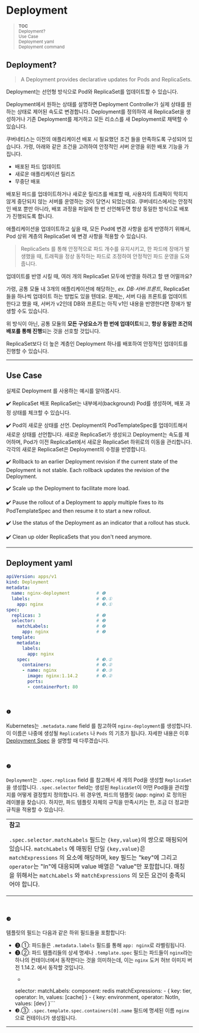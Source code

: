 # Deployment

<small> 

> **TOC**
<br/> Deployment?
<br/> Use Case
<br/> Deployment yaml
<br/> Deployment command

</small>

## Deployment?

> A Deployment provides declarative updates for Pods and ReplicaSets.

Deployment는 선언형 방식으로 Pod와 ReplicaSet를 업데이트할 수 있습니다.

Deployment에서 원하는 상태를 설명하면 Deployment Controller가 실제 상태를 원하는 상태로 제어된 속도로 변경합니다. Deployment를 정의하여 새 ReplicaSet을 생성하거나 기존 Deployment를 제거하고 모든 리소스를 새 Deployment로 채택할 수 있습니다.

쿠버네티스는 이전의 애플리케이션 배포 시 필요했던 조건 들을 만족하도록 구성되어 있습니다.
가령, 아래와 같은 조건을 고려하여 안정적인 서버 운영을 위한 배포 기능을 가집니다.

- 배포된 파드 업데이트
- 새로운 애플리케이션 릴리즈
- 무중단 배포

배포된 파드를 업데이트하거나 새로운 릴리즈를 배포할 때,
사용자의 트래픽이 막히지 않게 중단되지 않는 서버를 운영하는 것이 당연시 되었는데요.
쿠버네티스에서는 안정적인 배포 뿐만 아니라, 
배포 과정을 파일에 한 번 선언해두면 항상 동일한 방식으로 배포가 진행되도록 합니다. 

애플리케이션을 업데이트하고 싶을 때, 모든 Pod에 변경 사항을 쉽게 반영하기 위해서,
Pod 상위 계층의 ReplicaSet 에 변경 사항을 적용할 수 있습니다. 

> ReplicaSets 를 통해 안정적으로 파드 개수를 유지시키고, 
한 파드에 장애가 발생했을 때, 트래픽을 정상 동작하는 파드로 조정하여 안정적인 파드 운영을 도와줍니다.  

업데이트를 반영 시킬 때, 여러 개의 ReplicaSet 모두에 반영을 하려고 할 땐 어떨까요?

가령, 공통 모듈 내 3개의 애플리케이션에 해당하는, _ex. DB·서버·프론트_, ReplicaSet들을 하나씩 업데이트 하는 방법도 있을 텐데요.
문제는, 서버 다음 프론트를 업데이트 한다고 했을 때, 
서버가 v2인데 DB와 프론트는 아직 v1인 내용을 반영한다면 장애가 발생할 수도 있습니다. 

위 방식이 아닌, 공통 모듈의 **모든 구성요소가 한 번에 업데이트**되고,
**항상 동일한 조건의 배포를 통해 진행**되는 것을 선호할 것입니다.

ReplicaSet보다 더 높은 계층인 Deployment 하나를 배포하여 안정적인 업데이트를 진행할 수 있습니다.

---

## Use Case

실제로 Deployment 를 사용하는 예시를 알아봅시다.

✔️ ReplicaSet 배포
ReplicaSet는 내부에서(background) Pod를 생성하며, 배포 과정 상태를 체크할 수 있습니다.

✔️ Pod의 새로운 상태를 선언.
Deployment의 PodTemplateSpec를 업데이트해서 새로운 상태를 선언합니다.
새로운 ReplicaSet가 생성되고 Deployment는 속도를 제어하며,
Pod가 이전 ReplicaSet에서 새로운 ReplicaSet 하위로의 이동을 관리합니다.
각각의 새로운 ReplicaSet은 Deployment의 수정을 반영합니다.


✔️ Rollback to an earlier Deployment revision if the current state of the Deployment is not stable.
Each rollback updates the revision of the Deployment.

✔️ Scale up the Deployment to facilitate more load.

✔️ Pause the rollout of a Deployment to apply multiple fixes to its PodTemplateSpec and then resume it to start a new rollout.

✔️ Use the status of the Deployment as an indicator that a rollout has stuck.

✔️ Clean up older ReplicaSets that you don't need anymore.

---

## Deployment yaml


```yaml
apiVersion: apps/v1
kind: Deployment
metadata:
  name: nginx-deployment          # ❶
  labels:                         # ❸.①
    app: nginx                    # ❸.①
spec:
  replicas: 3                     # ❷
  selector:                       # ❷
    matchLabels:                  # ❷
      app: nginx                  # ❷
  template:
    metadata:
      labels:
        app: nginx
    spec:                         # ❸.②
      containers:                 # ❸.②
      - name: nginx               # ❸.③
        image: nginx:1.14.2       # ❸.②
        ports:
        - containerPort: 80
```

<br/>

#### ❶
Kubernetes는 `.metadata.name` field 를 참고하여 `nginx-deployment`를 생성합니다.
이 이름은 나중에 생성될 `ReplicaSets` 나 `Pods` 의 기초가 됩니다.
자세한 내용은 이후 [Deployment Spec](https://kubernetes.io/docs/concepts/workloads/controllers/deployment/#writing-a-deployment-spec) 을 설명할 때 다루겠습니다.

<br/>

#### ❷

`Deployment`는 `.spec.replicas` field 를 참고해서 세 개의 Pod을 생성할 `ReplicaSet`을 생성합니다.
`.spec.selector` field는 생성된 `ReplicaSet`이 어떤 Pod들을 관리할지를 어떻게 결정할지 정의합니다.
위 경우엔, 파드의 템플릿 (app: nginx) 로 정의된 레이블을 찾습니다.
하지만, 파드 템플릿 자체의 규칙을 만족시키는 한, 조금 더 정교한 규칙을 적용할 수 있습니다.

<table><tr><td>
<b>참고</b> 

`.spec.selector.matchLabels` 필드는 `{key,value}`의 쌍으로 매핑되어 있습니다.
`matchLabels` 에 매핑된 단일 `{key,value}`은 `matchExpressions` 의 요소에 해당하며,
key 필드는 "key"에 그리고 `operator`는 "In"에 대응되며 value 배열은 "value"만 포함합니다.
매칭을 위해서는 `matchLabels` 와 `matchExpressions` 의 모든 요건이 충족되어야 합니다.

</td></tr></table>
<br/>

#### ❸

템플릿의 필드는 다음과 같은 하위 필드들을 포함합니다:

- ❸.①: 파드들은 `.metadata.labels` 필드를 통해 `app: nginx`로 라벨링됩니다.
- ❸.②: 파드 템플리들의 상세 명세나 `.template.spec` 필드는 파드들이 `nginx`라는 하나의 컨테이너에서 동작한다는 것을 의미하는데, 이는 `nginx` 도커 허브 이미지 버전 1.14.2. 에서 동작할 것입니다.
    - ```yaml
    selector:
    matchLabels:
    component: redis
    matchExpressions:
      - { key: tier, operator: In, values: [cache] }
      - { key: environment, operator: NotIn, values: [dev] }```
- ❸.③: `.spec.template.spec.containers[0].name` 필드에 명세된 이름 `nginx`으로 컨테이너가 생성됩니다.



---


[//]: # (ReplicationController 혹은 ReplicaSet 와 Service 등과 함께 Pod를 운영하고 있다고 가정해봅시다.)

[//]: # (이 때, Pod를 업데이트 할 때 아래의 두 가지를 생각할 것입니다.)

[//]: # ()
[//]: # (- Pod 제거 후 새로운 Pod 생성)

[//]: # (- Pod 생성 후 기존의 Pod 제거)

[//]: # ()
[//]: # (두 방식 모두 장·단점이 있습니다. )




